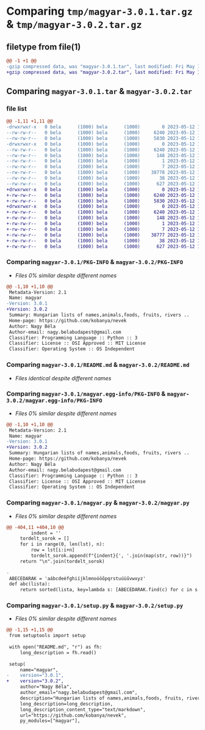 # Comparing `tmp/magyar-3.0.1.tar.gz` & `tmp/magyar-3.0.2.tar.gz`

## filetype from file(1)

```diff
@@ -1 +1 @@
-gzip compressed data, was "magyar-3.0.1.tar", last modified: Fri May 12 16:08:13 2023, max compression
+gzip compressed data, was "magyar-3.0.2.tar", last modified: Fri May 12 16:46:08 2023, max compression
```

## Comparing `magyar-3.0.1.tar` & `magyar-3.0.2.tar`

### file list

```diff
@@ -1,11 +1,11 @@
-drwxrwxr-x   0 bela      (1000) bela      (1000)        0 2023-05-12 16:08:13.156802 magyar-3.0.1/
--rw-rw-r--   0 bela      (1000) bela      (1000)     6240 2023-05-12 16:08:13.156802 magyar-3.0.1/PKG-INFO
--rw-rw-r--   0 bela      (1000) bela      (1000)     5830 2023-05-12 16:02:31.000000 magyar-3.0.1/README.md
-drwxrwxr-x   0 bela      (1000) bela      (1000)        0 2023-05-12 16:08:13.156802 magyar-3.0.1/magyar.egg-info/
--rw-rw-r--   0 bela      (1000) bela      (1000)     6240 2023-05-12 16:08:13.000000 magyar-3.0.1/magyar.egg-info/PKG-INFO
--rw-rw-r--   0 bela      (1000) bela      (1000)      148 2023-05-12 16:08:13.000000 magyar-3.0.1/magyar.egg-info/SOURCES.txt
--rw-rw-r--   0 bela      (1000) bela      (1000)        1 2023-05-12 16:08:13.000000 magyar-3.0.1/magyar.egg-info/dependency_links.txt
--rw-rw-r--   0 bela      (1000) bela      (1000)        7 2023-05-12 16:08:13.000000 magyar-3.0.1/magyar.egg-info/top_level.txt
--rw-rw-r--   0 bela      (1000) bela      (1000)    38778 2023-05-12 16:02:31.000000 magyar-3.0.1/magyar.py
--rw-rw-r--   0 bela      (1000) bela      (1000)       38 2023-05-12 16:08:13.156802 magyar-3.0.1/setup.cfg
--rw-rw-r--   0 bela      (1000) bela      (1000)      627 2023-05-12 16:02:31.000000 magyar-3.0.1/setup.py
+drwxrwxr-x   0 bela      (1000) bela      (1000)        0 2023-05-12 16:46:08.740157 magyar-3.0.2/
+-rw-rw-r--   0 bela      (1000) bela      (1000)     6240 2023-05-12 16:46:08.740157 magyar-3.0.2/PKG-INFO
+-rw-rw-r--   0 bela      (1000) bela      (1000)     5830 2023-05-12 16:02:31.000000 magyar-3.0.2/README.md
+drwxrwxr-x   0 bela      (1000) bela      (1000)        0 2023-05-12 16:46:08.740157 magyar-3.0.2/magyar.egg-info/
+-rw-rw-r--   0 bela      (1000) bela      (1000)     6240 2023-05-12 16:46:08.000000 magyar-3.0.2/magyar.egg-info/PKG-INFO
+-rw-rw-r--   0 bela      (1000) bela      (1000)      148 2023-05-12 16:46:08.000000 magyar-3.0.2/magyar.egg-info/SOURCES.txt
+-rw-rw-r--   0 bela      (1000) bela      (1000)        1 2023-05-12 16:46:08.000000 magyar-3.0.2/magyar.egg-info/dependency_links.txt
+-rw-rw-r--   0 bela      (1000) bela      (1000)        7 2023-05-12 16:46:08.000000 magyar-3.0.2/magyar.egg-info/top_level.txt
+-rw-rw-r--   0 bela      (1000) bela      (1000)    38777 2023-05-12 16:45:46.000000 magyar-3.0.2/magyar.py
+-rw-rw-r--   0 bela      (1000) bela      (1000)       38 2023-05-12 16:46:08.740157 magyar-3.0.2/setup.cfg
+-rw-rw-r--   0 bela      (1000) bela      (1000)      627 2023-05-12 16:45:46.000000 magyar-3.0.2/setup.py
```

### Comparing `magyar-3.0.1/PKG-INFO` & `magyar-3.0.2/PKG-INFO`

 * *Files 0% similar despite different names*

```diff
@@ -1,10 +1,10 @@
 Metadata-Version: 2.1
 Name: magyar
-Version: 3.0.1
+Version: 3.0.2
 Summary: Hungarian lists of names,animals,foods, fruits, rivers ..
 Home-page: https://github.com/kobanya/nevek
 Author: Nagy Béla
 Author-email: nagy.belabudapest@gmail.com
 Classifier: Programming Language :: Python :: 3
 Classifier: License :: OSI Approved :: MIT License
 Classifier: Operating System :: OS Independent
```

### Comparing `magyar-3.0.1/README.md` & `magyar-3.0.2/README.md`

 * *Files identical despite different names*

### Comparing `magyar-3.0.1/magyar.egg-info/PKG-INFO` & `magyar-3.0.2/magyar.egg-info/PKG-INFO`

 * *Files 0% similar despite different names*

```diff
@@ -1,10 +1,10 @@
 Metadata-Version: 2.1
 Name: magyar
-Version: 3.0.1
+Version: 3.0.2
 Summary: Hungarian lists of names,animals,foods, fruits, rivers ..
 Home-page: https://github.com/kobanya/nevek
 Author: Nagy Béla
 Author-email: nagy.belabudapest@gmail.com
 Classifier: Programming Language :: Python :: 3
 Classifier: License :: OSI Approved :: MIT License
 Classifier: Operating System :: OS Independent
```

### Comparing `magyar-3.0.1/magyar.py` & `magyar-3.0.2/magyar.py`

 * *Files 0% similar despite different names*

```diff
@@ -404,11 +404,10 @@
         indent = ''
     tordelt_sorok = []
     for i in range(0, len(lst), n):
         row = lst[i:i+n]
         tordelt_sorok.append(f"{indent}{', '.join(map(str, row))}")
     return "\n".join(tordelt_sorok)
 
-
 ABECEDARAK = 'aábcdeéfghiíjklmnoóöőpqrstuúüűvwxyz'
 def abc(lista):
     return sorted(lista, key=lambda s: [ABECEDARAK.find(c) for c in s.lower()])
```

### Comparing `magyar-3.0.1/setup.py` & `magyar-3.0.2/setup.py`

 * *Files 0% similar despite different names*

```diff
@@ -1,15 +1,15 @@
 from setuptools import setup
 
 with open("README.md", "r") as fh:
     long_description = fh.read()
 
 setup(
     name="magyar",
-    version="3.0.1",
+    version="3.0.2",
     author="Nagy Béla",
     author_email="nagy.belabudapest@gmail.com",
     description="Hungarian lists of names,animals,foods, fruits, rivers ..",
     long_description=long_description,
     long_description_content_type="text/markdown",
     url="https://github.com/kobanya/nevek",
     py_modules=["magyar"],
```

